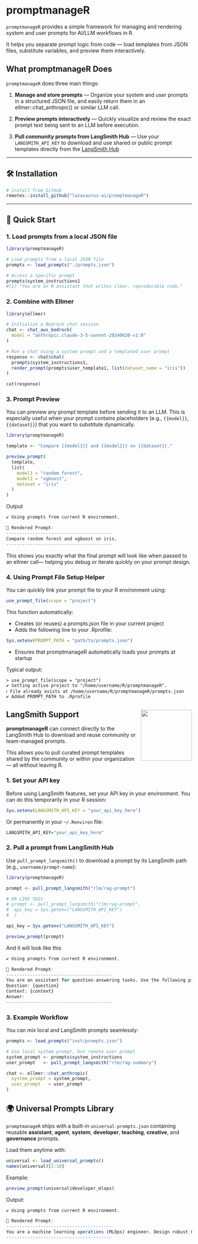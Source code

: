 # promptmanageR 

`promptmanageR` provides a simple framework for managing and rendering system and user prompts for AI/LLM workflows in R.

It helps you separate prompt logic from code — load templates from JSON files, substitute variables, and preview them interactively.

## What promptmanageR Does

`promptmanageR` does three main things:

1. **Manage and store prompts** — Organize your system and user prompts in a structured JSON file, and easily return them in an ellmer::chat_anthropic() or similar LLM call.

2. **Preview prompts interactively** — Quickly visualize and review the exact prompt text being sent to an LLM before execution.

3. **Pull community prompts from LangSmith Hub** — Use your `LANGSMITH_API_KEY` to download and use shared or public prompt templates directly from the [LangSmith Hub](https://smith.langchain.com/hub)

---

## 🛠 Installation

```r
# install from GitHub
remotes::install_github("lazasaurus-ai/promptmanageR")
```

---

## 🚀 Quick Start

### 1. Load prompts from a local JSON file

```r
library(promptmanageR)

# Load prompts from a local JSON file
prompts <- load_prompts("./prompts.json")

# Access a specific prompt
prompts$system_instructions1
#[1] "You are an R assistant that writes clear, reproducible code."
```


### 2. Combine with Ellmer 

```r
library(ellmer)

# Initialize a Bedrock chat session
chat <- chat_aws_bedrock(
  model = "anthropic.claude-3-5-sonnet-20240620-v1:0"
)

# Run a chat using a system prompt and a templated user prompt
response <- chat$chat(
  prompts$system_instructions1,
  render_prompt(prompts$user_template1, list(dataset_name = "iris"))
)

cat(response)
```

### 3. Prompt Preview 

You can preview any prompt template before sending it to an LLM.
This is especially useful when your prompt contains placeholders (e.g., `{{model}}`, `{{dataset}}`) that you want to substitute dynamically.

```r
library(promptmanageR)

template <- "Compare {{model1}} and {{model2}} on {{dataset}}."

preview_prompt(
  template,
  list(
    model1 = "random forest",
    model2 = "xgboost",
    dataset = "iris"
  )
)
```

Output

```r
✔ Using prompts from current R environment.

📄 Rendered Prompt:
----------------------------------------
Compare random forest and xgboost on iris. 
----------------------------------------
```
This shows you exactly what the final prompt will look like when passed to an ellmer call— helping you debug or iterate quickly on your prompt design.


### 4. Using Prompt File Setup Helper

You can quickly link your prompt file to your R environment using:

```r
use_prompt_file(scope = "project")
```
This function automatically:

* Creates (or reuses) a prompts.json file in your current project
* Adds the following line to your .Rprofile:

```r
Sys.setenv(PROMPT_PATH = "path/to/prompts.json")
```
* Ensures that promptmanageR automatically loads your prompts at startup

Typical output:

```
> use_prompt_file(scope = "project")
✔ Setting active project to "/home/username/R/promptmanageR".
ℹ File already exists at /home/username/R/promptmanageR/prompts.json
✔ Added PROMPT_PATH to .Rprofile
```

## LangSmith Support <img src="https://registry.npmmirror.com/@lobehub/icons-static-png/latest/files/dark/langsmith-color.png" align="right" height="138"/>



**promptmanageR** can connect directly to the LangSmith Hub to download and reuse community or team-managed prompts.

This allows you to pull curated prompt templates shared by the community or within your organization — all without leaving R.

### 1. Set your API key

Before using LangSmith features, set your API key in your environment.
You can do this temporarily in your R session:
```r
Sys.setenv(LANGSMITH_API_KEY = "your_api_key_here")
```
Or permanently in your `~/.Renviron` file:

```r
LANGSMITH_API_KEY="your_api_key_here"
```

### 2. Pull a prompt from LangSmith Hub

Use `pull_prompt_langsmith()` to download a prompt by its LangSmith path (e.g., `username/prompt-name`):

```r
library(promptmanageR)

prompt <- pull_prompt_langsmith("rlm/rag-prompt")

# OR LIKE THIS
# prompt <- pull_prompt_langsmith("rlm/rag-prompt",
#  api_key = Sys.getenv("LANGSMITH_API_KEY")
#  )

api_key = Sys.getenv("LANGSMITH_API_KEY")

preview_prompt(prompt)
```
And it will look like this 

```r
✔ Using prompts from current R environment.

📄 Rendered Prompt:
----------------------------------------
You are an assistant for question-answering tasks. Use the following pieces of retrieved context to answer the question. If you don't know the answer, just say that you don't know. Use three sentences maximum and keep the answer concise.
Question: {question} 
Context: {context} 
Answer: 
----------------------------------------

```

### 3. Example Workflow 

You can mix local and LangSmith prompts seamlessly:

```r
prompts <- load_prompts("inst/prompts.json")

# Use local system prompt, but remote user prompt
system_prompt <- prompts$system_instructions
user_prompt   <- pull_prompt_langsmith("rlm/rag-summary")

chat <- ellmer::chat_anthropic(
  system_prompt = system_prompt,
  user_prompt   = user_prompt
)


```

## 🌍 Universal Prompts Library

`promptmanageR` ships with a built-in `universal-prompts.json` containing reusable **assistant**, **agent**, **system**, **developer**, **teaching**, **creative**, and **governance** prompts.

Load them anytime with:

```r
universal <- load_universal_prompts()
names(universal)[1:10]
```

Example:

```r
preview_prompt(universal$developer_mlops)
```

Output:

```r
✔ Using prompts from current R environment.

📄 Rendered Prompt:
----------------------------------------
You are a machine learning operations (MLOps) engineer. Design robust CI/CD workflows for training and deploying ML models using AWS, GitHub Actions, or SageMaker. Emphasize versioning, reproducibility, and monitoring best practices. 
----------------------------------------
```
